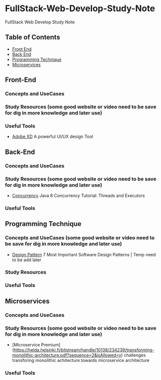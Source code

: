 # FullStack-Web-Develop-Study-Note
FullStack Web Develop Study Note


## Table of Contents
* [Front End](#Front-End)
* [Back End](#Back-End)
* [Programming Technique](#Programming-Technique)
* [Microservices](#Microservices)

## Front-End
### Concepts and UseCases
### Study Resources (some good website or video need to be save for dig in more knowledge and later use)
### Useful Tools 
* [Adobe XD](https://www.adobe.com/products/xd.html) A powerful UI/UX design Tool

## Back-End
### Concepts and UseCases
### Study Resources (some good website or video need to be save for dig in more knowledge and later use)
* [Concurrency](https://winterbe.com/posts/2015/04/07/java8-concurrency-tutorial-thread-executor-examples/) Java 8 Concurrency Tutorial: Threads and Executors
### Useful Tools

## Programming Technique
### Concepts and UseCases (some good website or video need to be save for dig in more knowledge and later use)
* [Design Pattern](https://medium.com/educative/the-7-most-important-software-design-patterns-d60e546afb0e) 7 Most Important Software Design Patterns | Temp need to be add later
### Study Resources
### Useful Tools

## Microservices
### Concepts and UseCases
### Study Resources (some good website or video need to be save for dig in more knowledge and later use)
* [Microservice Premium] (https://helda.helsinki.fi/bitstream/handle/10138/234239/transforming-monolithic-architecture.pdf?sequence=2&isAllowed=y) challenges transforing monolithic achitecture towards microservice architecture 
### Useful Tools 

